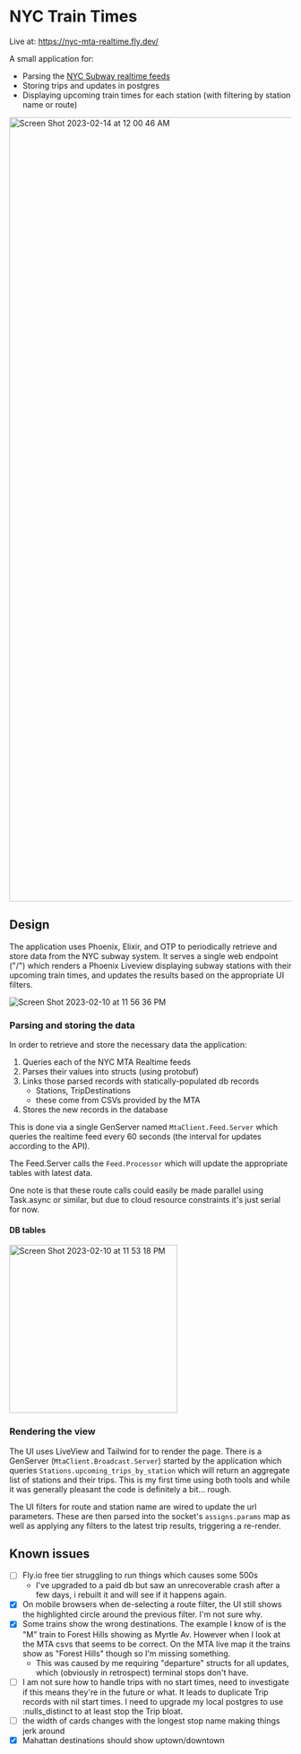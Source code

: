# NYC Train Times

Live at: https://nyc-mta-realtime.fly.dev/

A small application for:
  - Parsing the [NYC Subway realtime feeds](https://api.mta.info/#/landing)
  - Storing trips and updates in postgres
  - Displaying upcoming train times for each station (with filtering by station name or route)

<img width="1400" alt="Screen Shot 2023-02-14 at 12 00 46 AM" src="https://user-images.githubusercontent.com/1441582/219898714-6833fd99-62af-4137-a7eb-91a2dc36e09f.png">

</br>

## Design

The application uses Phoenix, Elixir, and OTP to periodically retrieve and store data from the NYC subway system. It serves a single web endpoint ("/") which renders a Phoenix Liveview displaying subway stations with their upcoming train times, and updates the results based on the appropriate UI filters.

![Screen Shot 2023-02-10 at 11 56 36 PM](https://user-images.githubusercontent.com/1441582/218240943-816c2f42-e77a-4d0f-bb59-b4704683281e.png)



### Parsing and storing the data

In order to retrieve and store the necessary data the application:

1. Queries each of the NYC MTA Realtime feeds
2. Parses their values into structs (using protobuf)
3. Links those parsed records with statically-populated db records
    - Stations, TripDestinations
    - these come from CSVs provided by the MTA
4. Stores the new records in the database

This is done via a single GenServer named `MtaClient.Feed.Server` which queries the realtime feed every 60 seconds (the interval for updates according to the API). 

The Feed.Server calls the `Feed.Processor` which will update the appropriate tables with latest data. 

One note is that these route calls could easily be made parallel using Task.async or similar, but due to cloud resource constraints it's just serial for now. 

#### DB tables

<img width="300" alt="Screen Shot 2023-02-10 at 11 53 18 PM" src="https://user-images.githubusercontent.com/1441582/218241051-0c080d27-9410-408e-aa95-cfcb42ff301a.png">

### Rendering the view

The UI uses LiveView and Tailwind for to render the page. There is a GenServer (`MtaClient.Broadcast.Server`) started by the application which queries `Stations.upcoming_trips_by_station` which will return an aggregate list of stations and their trips. This is my first time using both tools and while it was generally pleasant the code is definitely a bit... rough. 

The UI filters for route and station name are wired to update the url parameters. These are then parsed into the socket's `assigns.params` map as well as applying any filters to the latest trip results, triggering a re-render.


## Known issues
 - [ ] Fly.io free tier struggling to run things which causes some 500s
    - I've upgraded to a paid db but saw an unrecoverable crash after a few days, i rebuilt it and will see if it happens again.
 - [x] On mobile browsers when de-selecting a route filter, the UI still shows the highlighted circle around the previous filter. I'm not sure why. 
 - [x] Some trains show the wrong destinations. The example I know of is the "M" train to Forest Hills showing as Myrtle Av. However when I look at the MTA csvs that seems to be correct. On the MTA live map it the trains show as "Forest Hills" though so I'm missing something. 
    - This was caused by me requiring "departure" structs for all updates, which (obviously in retrospect) terminal stops don't have. 
 - [ ] I am not sure how to handle trips with  no start times, need to investigate if this means they're in the future or what. It leads to duplicate Trip records with nil start times. I need to upgrade my local postgres to use :nulls_distinct to at least stop the Trip bloat.
 - [ ] the width of cards changes with the longest stop name making things jerk around
 - [x] Mahattan destinations should show uptown/downtown
